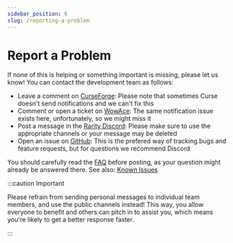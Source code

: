 ```yaml
---
sidebar_position: 6
slug: /reporting-a-problem
---
```


# Report a Problem

If none of this is helping or something important is missing, please let us know! You can contact the development team as follows:

* Leave a comment on [CurseForge](https://www.curseforge.com/wow/addons/rarity): Please note that sometimes Curse doesn't send notifications and we can't fix this
* Comment or open a ticket on [WowAce](https://www.wowace.com/projects/rarity): The same notification issue exists here, unfortunately, so we might miss it
* Post a message in the [Rarity Discord](https://discord.gg/sQ3UqtSh6m): Please make sure to use the appropriate channels or your message may be deleted
* Open an issue on [GitHub](https://github.com/WowRarity/Rarity): This is the prefered way of tracking bugs and feature requests, but for questions we recommend Discord

You should carefully read the [FAQ](/docs/faq) before posting, as your question might already be answered there. See also: [Known Issues](/docs/known-issues)

:::caution Important

Please refrain from sending personal messages to individual team members, and use the public channels instead! This way, you allow everyone to benefit and others can pitch in to assist you, which means you're likely to get a better response faster.

:::
